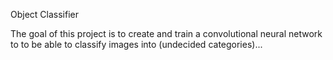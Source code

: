 Object Classifier

The goal of this project is to create and train a convolutional neural network to to be able to classify images into (undecided categories)...
